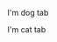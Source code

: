 <sc-tabs transition="fade">
  <sc-tab-button icon target="dog-tab">
    <i class="la la-dog"></i>
  </sc-tab-button>
  <sc-tab-button icon active target="cat-tab">
    <i class="la la-cat"></i>
  </sc-tab-button>
  <sc-tab-content id="dog-tab">
    <sc-card card-title="dog tab">
      <p>I'm dog tab</p>
    </sc-card>
  </sc-tab-content>
  <sc-tab-content id="cat-tab">
    <sc-card card-title="cat tab">
      <p>I'm cat tab</p>
    </sc-card>
  </sc-tab-content>
</sc-tabs>